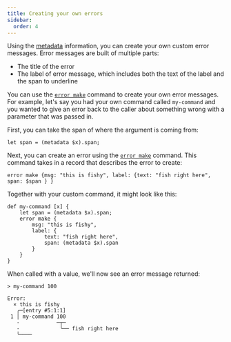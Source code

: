 ```yaml
---
title: Creating your own errors
sidebar:
  order: 4
---
```


Using the [metadata](metadata) information, you can create your own custom error messages. Error messages are built of multiple parts:

- The title of the error
- The label of error message, which includes both the text of the label and the span to underline

You can use the [`error make`](/commands/docs/error_make) command to create your own error messages. For example, let's say you had your own command called `my-command` and you wanted to give an error back to the caller about something wrong with a parameter that was passed in.

First, you can take the span of where the argument is coming from:

```nu
let span = (metadata $x).span;
```

Next, you can create an error using the [`error make`](/commands/docs/error_make) command. This command takes in a record that describes the error to create:

```nu
error make {msg: "this is fishy", label: {text: "fish right here", span: $span } }
```

Together with your custom command, it might look like this:

```nu
def my-command [x] {
    let span = (metadata $x).span;
    error make {
        msg: "this is fishy",
        label: {
            text: "fish right here",
            span: (metadata $x).span
        }
    }
}
```

When called with a value, we'll now see an error message returned:

```nu
> my-command 100

Error:
  × this is fishy
   ╭─[entry #5:1:1]
 1 │ my-command 100
   ·            ─┬─
   ·             ╰── fish right here
   ╰────
```
